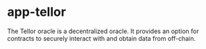 # app-tellor
The Tellor oracle is a decentralized oracle. It provides an option for contracts to securely interact with and obtain data from off-chain.
